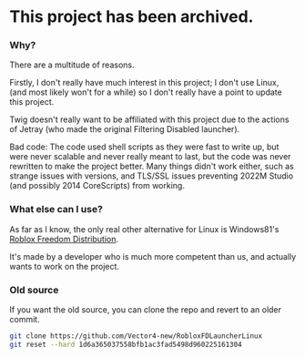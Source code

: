 # This project has been archived.
### Why?
There are a multitude of reasons.  

Firstly, I don't really have much interest in this project; I don't use Linux, (and most likely won't for a while) so I don't really have a point to update this project.  
  
Twig doesn't really want to be affiliated with this project due to the actions of Jetray (who made the original Filtering Disabled launcher).  
  
Bad code: The code used shell scripts as they were fast to write up, but were never scalable and never really meant to last, but the code was never rewritten to make the project better. Many things didn't work either, such as strange issues with versions, and TLS/SSL issues preventing 2022M Studio (and possibly 2014 CoreScripts) from working.

### What else can I use?
As far as I know, the only real other alternative for Linux is Windows81's [Roblox Freedom Distribution](https://github.com/Windows81/Roblox-Freedom-Distribution).

It's made by a developer who is much more competent than us, and actually wants to work on the project.

### Old source
If you want the old source, you can clone the repo and revert to an older commit.

```sh
git clone https://github.com/Vector4-new/RobloxFDLauncherLinux
git reset --hard 1d6a365037558bfb1ac3fad5498d960225161304
```
